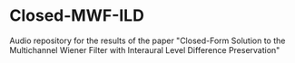 # Closed-MWF-ILD
Audio repository for the results of the paper "Closed-Form Solution to the Multichannel Wiener Filter with Interaural Level Difference Preservation"
